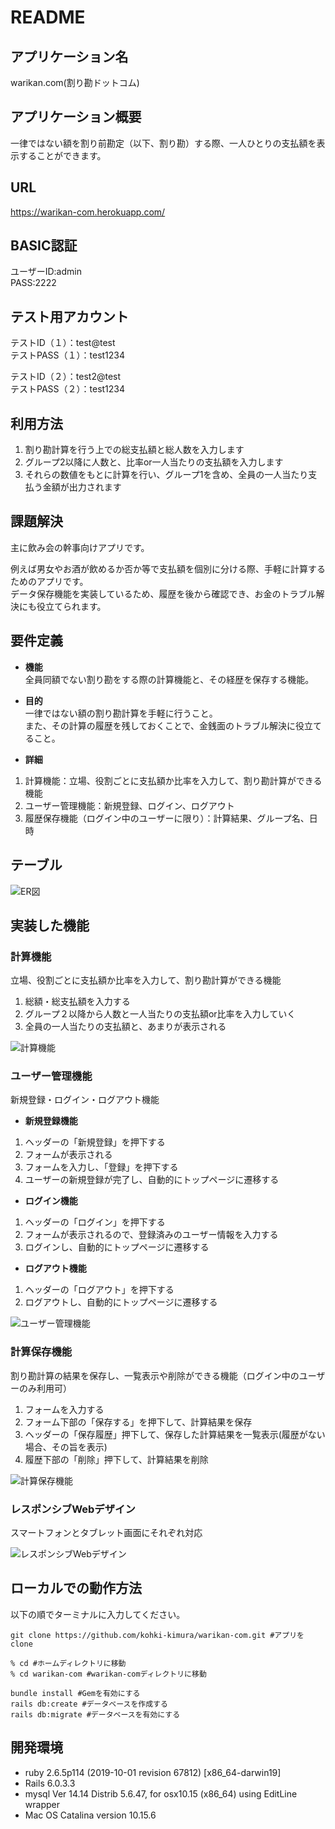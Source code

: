 # README


## アプリケーション名
warikan.com(割り勘ドットコム)

## アプリケーション概要
一律ではない額を割り前勘定（以下、割り勘）する際、一人ひとりの支払額を表示することができます。

## URL
https://warikan-com.herokuapp.com/

## BASIC認証
ユーザーID:admin  
PASS:2222

## テスト用アカウント
テストID（１）：test@test  
テストPASS（１）：test1234

テストID（２）：test2@test  
テストPASS（２）：test1234

## 利用方法

1. 割り勘計算を行う上での総支払額と総人数を入力します
1. グループ2以降に人数と、比率or一人当たりの支払額を入力します
1. それらの数値をもとに計算を行い、グループ1を含め、全員の一人当たり支払う金額が出力されます

## 課題解決

主に飲み会の幹事向けアプリです。

例えば男女やお酒が飲めるか否か等で支払額を個別に分ける際、手軽に計算するためのアプリです。  
データ保存機能を実装しているため、履歴を後から確認でき、お金のトラブル解決にも役立てられます。

## 要件定義

* **機能**  
全員同額でない割り勘をする際の計算機能と、その経歴を保存する機能。

* **目的**  
一律ではない額の割り勘計算を手軽に行うこと。  
また、その計算の履歴を残しておくことで、金銭面のトラブル解決に役立てること。

* **詳細**  
1. 計算機能：立場、役割ごとに支払額か比率を入力して、割り勘計算ができる機能  
1. ユーザー管理機能：新規登録、ログイン、ログアウト  
1. 履歴保存機能（ログイン中のユーザーに限り）：計算結果、グループ名、日時

## テーブル

![ER図](https://user-images.githubusercontent.com/70509887/95564074-3b687280-0a59-11eb-871a-3606ce9daf35.png)

## 実装した機能
### **計算機能**  
立場、役割ごとに支払額か比率を入力して、割り勘計算ができる機能  
1. 総額・総支払額を入力する  
1. グループ２以降から人数と一人当たりの支払額or比率を入力していく  
1. 全員の一人当たりの支払額と、あまりが表示される

![計算機能](https://user-images.githubusercontent.com/70509887/97251586-83eea100-184b-11eb-8f7e-6504391c520a.gif)

### **ユーザー管理機能**  
新規登録・ログイン・ログアウト機能

* **新規登録機能**  
1. ヘッダーの「新規登録」を押下する  
1. フォームが表示される  
1. フォームを入力し、「登録」を押下する  
1. ユーザーの新規登録が完了し、自動的にトップページに遷移する  

* **ログイン機能**  
1. ヘッダーの「ログイン」を押下する  
1. フォームが表示されるので、登録済みのユーザー情報を入力する  
1. ログインし、自動的にトップページに遷移する  

* **ログアウト機能**  
1. ヘッダーの「ログアウト」を押下する  
1. ログアウトし、自動的にトップページに遷移する  


![ユーザー管理機能](https://user-images.githubusercontent.com/70509887/97251598-881abe80-184b-11eb-9fb2-a68c2edf0b72.gif)

### **計算保存機能**  
割り勘計算の結果を保存し、一覧表示や削除ができる機能（ログイン中のユーザーのみ利用可）
1. フォームを入力する  
1. フォーム下部の「保存する」を押下して、計算結果を保存
1. ヘッダーの「保存履歴」押下して、保存した計算結果を一覧表示(履歴がない場合、その旨を表示)
1. 履歴下部の「削除」押下して、計算結果を削除


![計算保存機能](https://user-images.githubusercontent.com/70509887/99079475-5ce1ee80-2603-11eb-8801-b54938ec16fe.gif)

### **レスポンシブWebデザイン**  
スマートフォンとタブレット画面にそれぞれ対応


![レスポンシブWebデザイン](https://user-images.githubusercontent.com/70509887/97251639-99fc6180-184b-11eb-800e-03462b93044e.gif)

## ローカルでの動作方法

以下の順でターミナルに入力してください。

```
git clone https://github.com/kohki-kimura/warikan-com.git #アプリをclone

% cd #ホームディレクトリに移動
% cd warikan-com #warikan-comディレクトリに移動

bundle install #Gemを有効にする
rails db:create #データベースを作成する
rails db:migrate #データベースを有効にする
```

## 開発環境
* ruby 2.6.5p114 (2019-10-01 revision 67812) [x86_64-darwin19]
* Rails 6.0.3.3
* mysql  Ver 14.14 Distrib 5.6.47, for osx10.15 (x86_64) using  EditLine wrapper
* Mac OS Catalina version 10.15.6
